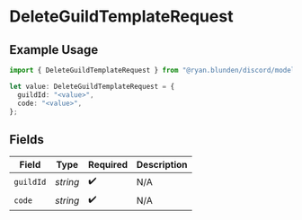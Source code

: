# DeleteGuildTemplateRequest

## Example Usage

```typescript
import { DeleteGuildTemplateRequest } from "@ryan.blunden/discord/models/operations";

let value: DeleteGuildTemplateRequest = {
  guildId: "<value>",
  code: "<value>",
};
```

## Fields

| Field              | Type               | Required           | Description        |
| ------------------ | ------------------ | ------------------ | ------------------ |
| `guildId`          | *string*           | :heavy_check_mark: | N/A                |
| `code`             | *string*           | :heavy_check_mark: | N/A                |